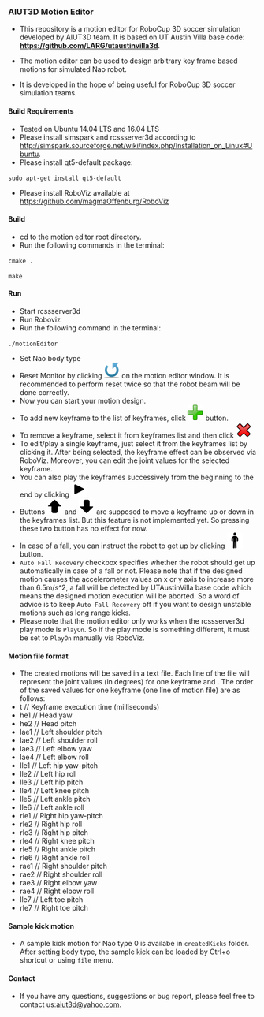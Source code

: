 ### AIUT3D Motion Editor

* This repository is a motion editor for RoboCup 3D soccer simulation developed by AIUT3D team. It is based on UT Austin Villa base code:
__https://github.com/LARG/utaustinvilla3d__.

* The motion editor can be used to design arbitrary key frame based motions for simulated Nao robot.

* It is developed in the hope of being useful for RoboCup 3D soccer simulation teams.

#### Build Requirements
* Tested on Ubuntu 14.04 LTS and 16.04 LTS
* Please install simspark and rcssserver3d according to http://simspark.sourceforge.net/wiki/index.php/Installation_on_Linux#Ubuntu.
* Please install qt5-default package:

`sudo apt-get install qt5-default`
* Please install RoboViz available at https://github.com/magmaOffenburg/RoboViz
#### Build
* cd to the motion editor root directory.
* Run the following commands in the terminal:

`cmake .`

`make`
#### Run
* Start rcssserver3d
* Run Roboviz
* Run the following command in the terminal:

`./motionEditor`
* Set Nao body type
* Reset Monitor by clicking
![reset button](./icon32x32/reset-icon32x32.png)
on the motion editor window. It is recommended to perform reset twice so that the robot beam will be done correctly.
* Now you can start your motion design.
* To add new keyframe to the list of keyframes, click
![add key frame button](./icon32x32/add-icon32x32.png) button.
* To remove a keyframe, select it from keyframes list and then click
![delete key frame button](./icon32x32/Close-2-icon32x32.png)
* To edit/play a single keyframe, just select it from the keyframes list by clicking it. After being selected, the keyframe effect can be observed via RoboViz. Moreover, you can edit the joint values for the selected keyframe.
* You can also play the keyframes successively from the beginning to the end by clicking
![play button](./icon32x32/play-icon-32x32.png)
* Buttons
![arrow up button](./icon32x32/Arrows-Up-icon32x32.png)
and
![arrow down button](./icon32x32/Arrows-Down-icon32x32.png)
are supposed to move a keyframe up or down in the keyframes list. But this feature is not implemented yet. So pressing these two button has no effect for now.
* In case of a fall, you can instruct the robot to get up by clicking
<img src="./icon32x32/getup512x512.png" width="32"> button.
* `Auto Fall Recovery` checkbox specifies whether the robot should get up automatically in case of a fall or not. Please note that if the designed motion causes the accelerometer values on x or y axis to increase more than 6.5m/s^2, a fall will be detected by UTAustinVilla base code which means the designed motion execution will be aborted. So a word of advice is to keep `Auto Fall Recovery` off if you want to design unstable motions such as long range kicks.
* Please note that the motion editor only works when the rcssserver3d play mode is `PlayOn`. So if the play mode is something different, it must be set to `PlayOn` manually via RoboViz.
#### Motion file format
* The created motions will be saved in a text file. Each line of the file will represent the joint values (in degrees) for one keyframe and . The order of the saved values for one keyframe (one line of motion file) are as follows:
* t     // Keyframe execution time (milliseconds)
* he1   // Head yaw
* he2   // Head pitch
* lae1  // Left shoulder pitch
* lae2  // Left shoulder roll
* lae3  // Left elbow yaw
* lae4  // Left elbow roll
* lle1  // Left hip yaw-pitch
* lle2  // Left hip roll
* lle3  // Left hip pitch
* lle4  // Left knee pitch
* lle5  // Left ankle pitch
* lle6  // Left ankle roll
* rle1  // Right hip yaw-pitch
* rle2  // Right hip roll
* rle3  // Right hip pitch
* rle4  // Right knee pitch
* rle5  // Right ankle pitch
* rle6  // Right ankle roll
* rae1  // Right shoulder pitch
* rae2  // Right shoulder roll
* rae3  // Right elbow yaw
* rae4  // Right elbow roll
* lle7  // Left toe pitch
* rle7  // Right toe pitch

#### Sample kick motion
* A sample kick motion for Nao type 0 is availabe in `createdKicks` folder. After setting body type, the sample kick can be loaded by Ctrl+o shortcut or using `file` menu.

#### Contact
* If you have any questions, suggestions or bug report, please feel free to contact us:aiut3d@yahoo.com.
